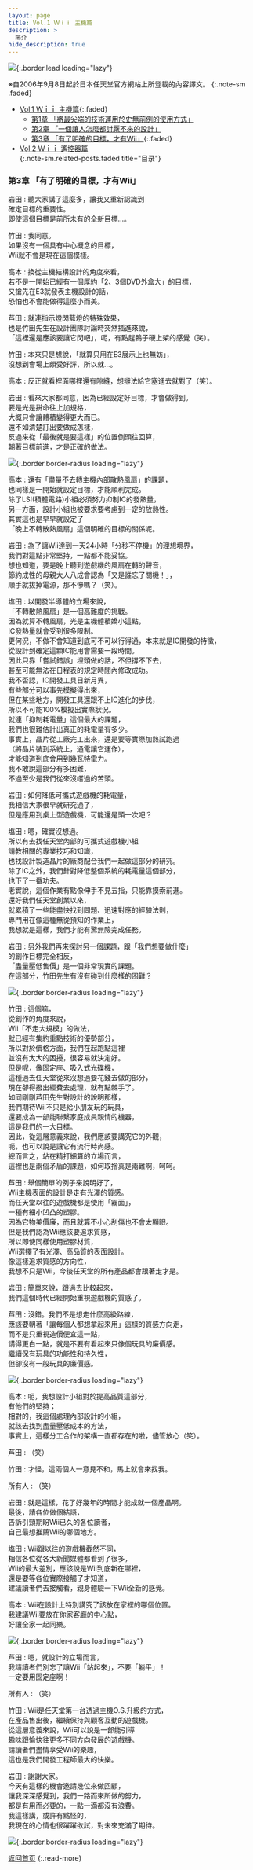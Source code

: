```yaml
---
layout: page
title: Vol.1 Ｗｉｉ 主機篇
description: >
  简介
hide_description: true
---
```


![](/interviews/cht-hk/wii/hardware/vol1/img/wii_interview_vol1_title.jpg){:.border.lead loading="lazy"}

※自2006年9月8日起於日本任天堂官方網站上所登載的內容譯文。
{:.note-sm .faded}

* [Vol.1 Ｗｉｉ 主機篇](javascript:void(0)){:.faded}<br>
  * [第1章 「將最尖端的技術運用於史無前例的使用方式」](3.md)<br>
  * [第2章 「一個讓人怎麼都討厭不來的設計」](2.md)<br>
  * [第3章 「有了明確的目標，才有Wii」](javascript:void(0)){:.faded}
* [Vol.2 Ｗｉｉ 遙控器篇](../../vol2/1/)<br>
{:.note-sm.related-posts.faded title="目录"}

### 第3章 「有了明確的目標，才有Wii」

岩田
: 聽大家講了這麼多，讓我又重新認識到<br>確定目標的重要性。<br>即使這個目標是前所未有的全新目標…。

竹田
: 我同意。<br>如果沒有一個具有中心概念的目標，<br>Wii就不會是現在這個模樣。

高本
: 換從主機結構設計的角度來看，<br>若不是一開始已經有一個厚約「2、3個DVD外盒大」的目標，<br>又搶先在E3就發表主機設計的話，<br>恐怕也不會能做得這麼小而美。

芦田
: 就連指示燈閃藍燈的特殊效果，<br>也是竹田先生在設計團隊討論時突然插進來說，<br>「這裡還是應該要讓它閃吧」，呃，有點趕鴨子硬上架的感覺（笑）。

竹田
: 本來只是想說，「就算只用在E3展示上也無妨」，<br>沒想到會場上頗受好評，所以就…。

高本
:  反正就看裡面哪裡還有隙縫，想辦法給它塞進去就對了（笑）。 

岩田
: 看來大家都同意，因為已經設定好目標，才會做得到。<br>要是光是拼命往上加規格，<br>大概只會讓體積變得更大而已。<br>還不如清楚訂出要做成怎樣，<br>反過來從「最後就是要這樣」的位置倒頭往回算，<br>朝著目標前進，才是正確的做法。

![](/interviews/cht-hk/wii/hardware/vol1/img/p10.jpg){:.border.border-radius loading="lazy"}

高本
: 還有「盡量不去轉主機內部散熱風扇」的課題，<br>也同樣是一開始就設定目標，才能順利完成。<br>除了LSI(積體電路)小組必須努力抑制IC的發熱量，<br>另一方面，設計小組也被要求要考慮到一定的放熱性。<br>其實這也是早早就設定了<br>「晚上不轉散熱風扇」這個明確的目標的關係呢。

岩田
: 為了讓Wii達到一天24小時「分秒不停機」的理想境界，<br>我們對這點非常堅持，一點都不能妥協。<br>想也知道，要是晚上聽到遊戲機的風扇在轉的聲音，<br>節約成性的母親大人八成會認為「又是誰忘了關機！」，<br>順手就拔掉電源，那不慘嗎？（笑）。

塩田
: 以開發半導體的立場來說，<br>「不轉散熱風扇」是一個高難度的挑戰。<br>因為就算不轉風扇，光是主機體積嬌小這點，<br>IC發熱量就會受到很多限制。<br>更何況，不做不會知道到底可不可以行得通，本來就是IC開發的特徵，<br>從設計到確定這顆IC能用會需要一段時間。<br>因此只靠「嘗試錯誤」埋頭做的話，不但撐不下去，<br>甚至可能無法在日程表的規定時間內修改成功。<br>我不否認，IC開發工具日新月異，<br>有些部分可以事先模擬得出來，<br>但在某些地方，開發工具還跟不上IC進化的步伐，<br>所以不可能100%模擬出實際狀況。<br>就連「抑制耗電量」這個最大的課題，<br>我們也很難估計出真正的耗電量有多少。<br>事實上，晶片從工廠完工出來，還是要等實際加熱試跑過<br>（將晶片裝到系統上，通電讓它運作），<br>才能知道到底會用到幾瓦特電力。<br>我不敢說這部分有多困難，<br>不過至少是我們從來沒嚐過的苦頭。

岩田
: 如何降低可攜式遊戲機的耗電量，<br>我相信大家很早就研究過了，<br>但是應用到桌上型遊戲機，可能還是頭一次吧？

塩田
: 嗯，確實沒想過。<br>所以有去找任天堂內部的可攜式遊戲機小組<br>請教相關的專業技巧和知識，<br>也找設計製造晶片的廠商配合我們一起做這部分的研究。<br>除了IC之外，我們針對降低整個系統的耗電量這個部分，<br>也下了一番功夫。<br>老實說，這個作業有點像伸手不見五指，只能靠摸索前進。<br>還好我們任天堂創業以來，<br>就累積了一些能盡快找到問題、迅速對應的經驗法則，<br>專門用在像這種無從預知的作業上，<br>我想就是這樣，我們才能有驚無險完成任務。

岩田
: 另外我們再來探討另一個課題，跟「我們想要做什麼」<br>的創作目標完全相反，<br>「盡量壓低售價」是一個非常現實的課題。<br>在這部分，竹田先生有沒有碰到什麼樣的困難？

![](/interviews/cht-hk/wii/hardware/vol1/img/p11.jpg){:.border.border-radius loading="lazy"}

竹田
: 這個嘛，<br>從創作的角度來說，<br>Wii「不走大規模」的做法，<br>就已經有集約重點技術的優勢部分，<br>所以對於價格方面，我們在起跑點這裡<br>並沒有太大的困擾，很容易就決定好。<br>但是呢，像固定座、吸入式光碟機，<br>這種過去任天堂從來沒想過要花錢去做的部分，<br>現在卻得撥出經費去處理，就有點棘手了。<br>如同剛剛芦田先生對設計的說明那樣，<br>我們期待Wii不只是給小朋友玩的玩具，<br>還要成為一部能聯繫家庭成員親情的機器，<br>這是我們的一大目標。<br>因此，從這層意義來說，我們應該要講究它的外觀，<br>呃，也可以說是讓它有流行時尚感。<br>總而言之，站在精打細算的立場而言，<br>這裡也是兩個矛盾的課題，如何取捨真是兩難啊，呵呵。

芦田
: 舉個簡單的例子來說明好了，<br>Wii主機表面的設計是走有光澤的質感。<br>而任天堂以往的遊戲機都是使用「霧面」，<br>一種有細小凹凸的塑膠。<br>因為它物美價廉，而且就算不小心刮傷也不會太顯眼。<br>但是我們認為Wii應該要追求質感，<br>所以即使同樣使用塑膠材質，<br>Wii選擇了有光澤、高品質的表面設計。<br>像這樣追求質感的方向性，<br>我想不只是Wii，今後任天堂的所有產品都會跟著走才是。

岩田
: 簡單來說，跟過去比較起來，<br>我們這個時代已經開始重視遊戲機的質感了。

芦田
: 沒錯。我們不是想走什麼高級路線，<br>應該要朝著「讓每個人都想拿起來用」這樣的質感方向走，<br>而不是只重視造價便宜這一點，<br>講得更白一點，就是不要有看起來只像個玩具的廉價感。<br>繼續保有玩具的功能性和持久性，<br>但卻沒有一般玩具的廉價感。

![](/interviews/cht-hk/wii/hardware/vol1/img/p12.jpg){:.border.border-radius loading="lazy"}

高本
: 呃，我想設計小組對於提高品質這部分，<br>有他們的堅持；<br>相對的，我這個處理內部設計的小組，<br>就該去找到盡量壓低成本的方法，<br>事實上，這樣分工合作的架構一直都存在的啦，儘管放心（笑）。

芦田
: （笑）

竹田
: 才怪，這兩個人一意見不和，馬上就會來找我。

所有人
: （笑）

岩田
: 就是這樣，花了好幾年的時間才能成就一個產品啊。<br>最後，請各位做個結語，<br>告訴引頸期盼Wii已久的各位讀者，<br>自己最想推薦Wii的哪個地方。

塩田
: Wii跟以往的遊戲機截然不同，<br>相信各位從各大新聞媒體都看到了很多，<br>Wii的最大差別，應該說是Wii到底新在哪裡，<br>還是要等各位實際接觸了才知道，<br>建議讀者們去接觸看，親身體驗一下Wii全新的感覺。

高本
: Wii在設計上特別講究了該放在家裡的哪個位置。<br>我建議Wii要放在你家客廳的中心點，<br>好讓全家一起同樂。

![](/interviews/cht-hk/wii/hardware/vol1/img/p14.jpg){:.border.border-radius loading="lazy"}

芦田
: 嗯，就設計的立場而言，<br>我請讀者們別忘了讓Wii「站起來」，不要「躺平」！<br>一定要用固定座啊！

所有人
:  （笑） 

竹田
: Wii是任天堂第一台透過主機O.S.升級的方式，<br>在產品售出後，繼續保持與顧客互動的遊戲機。<br>從這層意義來說，Wii可以說是一部能引導<br>趣味跟愉快往更多不同方向發展的遊戲機。<br>請讀者們盡情享受Wii的樂趣，<br>這也是我們開發工程師最大的快樂。

岩田
: 謝謝大家。<br>今天有這樣的機會邀請幾位來做回顧，<br>讓我深深感覺到，我們一路而來所做的努力，<br>都是有用而必要的，一點一滴都沒有浪費。<br>我這樣講，或許有點怪的，<br>我現在的心情也很躍躍欲試，對未來充滿了期待。

![](/interviews/cht-hk/wii/hardware/vol1/img/p13.jpg){:.border.border-radius loading="lazy"}

[返回首页](../../../../../)
{:.read-more}
